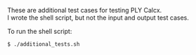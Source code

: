 These are additional test cases for testing PLY Calcx.  
I wrote the shell script, but not the input and output test cases.

To run the shell script:
```
$ ./additional_tests.sh
```
